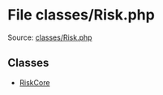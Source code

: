 File classes/Risk.php
=========

Source: [classes/Risk.php](https://github.com/PrestaShop/PrestaShop/blob/1.6.0.6/classes/Risk.php)


Classes
-------

* [RiskCore](class.RiskCore.md)

